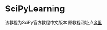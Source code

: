 # SciPyLearning

该教程为SciPy官方教程中文版本
原教程网址点[这里](https://docs.scipy.org/doc/scipy/reference/tutorial/index.html)
